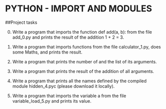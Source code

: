 # PYTHON - IMPORT AND MODULES
##Project tasks

0. Write a program that imports the function def add(a, b): from the file add_0.py and prints the result of the addition 1 + 2 = 3.

1. Write a program that imports functions from the file calculator_1.py, does some Maths, and prints the result.

2. Write a program that prints the number of and the list of its arguments.

3. Write a program that prints the result of the addition of all arguments.

4. Write a program that prints all the names defined by the compiled module hidden_4.pyc (please download it locally).

5. Write a program that imports the variable a from the file variable_load_5.py and prints its value.

